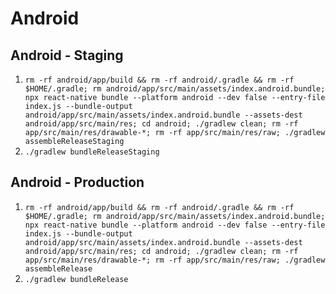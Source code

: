 # Android

## Android - Staging

1. `rm -rf android/app/build && rm -rf android/.gradle && rm -rf $HOME/.gradle; rm android/app/src/main/assets/index.android.bundle; npx react-native bundle --platform android --dev false --entry-file index.js --bundle-output android/app/src/main/assets/index.android.bundle --assets-dest android/app/src/main/res; cd android; ./gradlew clean; rm -rf app/src/main/res/drawable-*; rm -rf app/src/main/res/raw; ./gradlew assembleReleaseStaging`
2. `./gradlew bundleReleaseStaging`

## Android - Production

1. `rm -rf android/app/build && rm -rf android/.gradle && rm -rf $HOME/.gradle; rm android/app/src/main/assets/index.android.bundle; npx react-native bundle --platform android --dev false --entry-file index.js --bundle-output android/app/src/main/assets/index.android.bundle --assets-dest android/app/src/main/res; cd android; ./gradlew clean; rm -rf app/src/main/res/drawable-*; rm -rf app/src/main/res/raw; ./gradlew assembleRelease`
2. `./gradlew bundleRelease`
